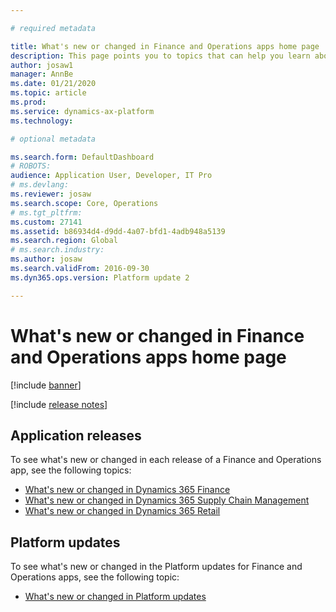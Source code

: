 ```yaml
---

# required metadata

title: What's new or changed in Finance and Operations apps home page
description: This page points you to topics that can help you learn about the new features in the latest Finance and Operations applications.
author: josaw1
manager: AnnBe
ms.date: 01/21/2020
ms.topic: article
ms.prod: 
ms.service: dynamics-ax-platform
ms.technology: 

# optional metadata

ms.search.form: DefaultDashboard
# ROBOTS: 
audience: Application User, Developer, IT Pro
# ms.devlang: 
ms.reviewer: josaw
ms.search.scope: Core, Operations
# ms.tgt_pltfrm: 
ms.custom: 27141
ms.assetid: b86934d4-d9dd-4a07-bfd1-4adb948a5139
ms.search.region: Global
# ms.search.industry: 
ms.author: josaw
ms.search.validFrom: 2016-09-30
ms.dyn365.ops.version: Platform update 2

---
```


# What's new or changed in Finance and Operations apps home page
[!include [banner](../includes/banner.md)]


[!include [release notes](../includes/release-notes.md)]

## Application releases

To see what's new or changed in each release of a Finance and Operations app, see the following topics:

- [What's new or changed in Dynamics 365 Finance](../../../finance/get-started/whats-new-home-page.md) 
- [What's new or changed in Dynamics 365 Supply Chain Management](../../../supply-chain/get-started/whats-new-home-page.md) 
- [What's new or changed in Dynamics 365 Retail](../../../retail/get-started/whats-new-home-page.md)

## Platform updates

To see what's new or changed in the Platform updates for Finance and Operations apps, see the following topic:

- [What's new or changed in Platform updates](../../dev-itpro/get-started/whats-new-home-page.md)



